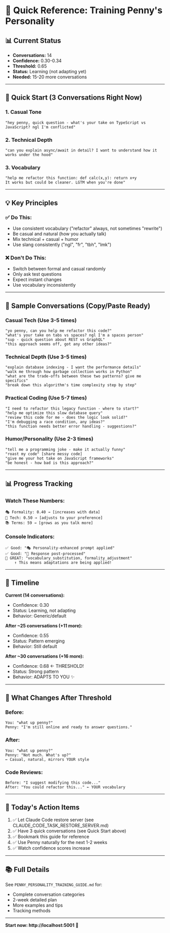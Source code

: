 # 🎯 Quick Reference: Training Penny's Personality

## 📊 Current Status
- **Conversations:** 14
- **Confidence:** 0.30-0.34
- **Threshold:** 0.65
- **Status:** Learning (not adapting yet)
- **Needed:** 15-20 more conversations

---

## 🚀 Quick Start (3 Conversations Right Now)

### 1. Casual Tone
```
"hey penny, quick question - what's your take on TypeScript vs JavaScript? ngl I'm conflicted"
```

### 2. Technical Depth
```
"can you explain async/await in detail? I want to understand how it works under the hood"
```

### 3. Vocabulary
```
"help me refactor this function: def calc(x,y): return x+y
It works but could be cleaner. LGTM when you're done"
```

---

## 💡 Key Principles

### ✅ Do This:
- Use consistent vocabulary ("refactor" always, not sometimes "rewrite")
- Be casual and natural (how you actually talk)
- Mix technical + casual + humor
- Use slang consistently ("ngl", "fr", "tbh", "lmk")

### ❌ Don't Do This:
- Switch between formal and casual randomly
- Only ask test questions
- Expect instant changes
- Use vocabulary inconsistently

---

## 📅 Sample Conversations (Copy/Paste Ready)

### **Casual Tech (Use 3-5 times)**
```
"yo penny, can you help me refactor this code?"
"what's your take on tabs vs spaces? ngl I'm a spaces person"
"sup - quick question about REST vs GraphQL"
"this approach seems off, got any other ideas?"
```

### **Technical Depth (Use 3-5 times)**
```
"explain database indexing - I want the performance details"
"walk me through how garbage collection works in Python"
"what are the trade-offs between these two patterns? give me specifics"
"break down this algorithm's time complexity step by step"
```

### **Practical Coding (Use 5-7 times)**
```
"I need to refactor this legacy function - where to start?"
"help me optimize this slow database query"
"review this code for me - does the logic look solid?"
"I'm debugging a race condition, any ideas?"
"this function needs better error handling - suggestions?"
```

### **Humor/Personality (Use 2-3 times)**
```
"tell me a programming joke - make it actually funny"
"roast my code" [share messy code]
"give me your hot take on JavaScript frameworks"
"be honest - how bad is this approach?"
```

---

## 📊 Progress Tracking

### **Watch These Numbers:**
```
🎭 Formality: 0.40 → [increases with data]
🧠 Tech: 0.50 → [adjusts to your preference]
📚 Terms: 59 → [grows as you talk more]
```

### **Console Indicators:**
```
✅ Good: "🎭 Personality-enhanced prompt applied"
✅ Good: "🎨 Response post-processed"
🎉 GREAT: "vocabulary_substitution, formality_adjustment"
    ↑ This means adaptations are being applied!
```

---

## 🎯 Timeline

**Current (14 conversations):**
- Confidence: 0.30
- Status: Learning, not adapting
- Behavior: Generic/default

**After ~25 conversations (+11 more):**
- Confidence: 0.55
- Status: Pattern emerging
- Behavior: Still default

**After ~30 conversations (+16 more):**
- Confidence: 0.68 ← THRESHOLD!
- Status: Strong pattern
- Behavior: ADAPTS TO YOU ✨

---

## 🎊 What Changes After Threshold

### **Before:**
```
You: "what up penny?"
Penny: "I'm still online and ready to answer questions."
```

### **After:**
```
You: "what up penny?"
Penny: "Not much. What's up?"
← Casual, natural, mirrors YOUR style
```

### **Code Reviews:**
```
Before: "I suggest modifying this code..."
After: "You could refactor this..." ← YOUR vocabulary
```

---

## 🔧 Today's Action Items

1. ✅ Let Claude Code restore server (see CLAUDE_CODE_TASK_RESTORE_SERVER.md)
2. ✅ Have 3 quick conversations (see Quick Start above)
3. ✅ Bookmark this guide for reference
4. ✅ Use Penny naturally for the next 1-2 weeks
5. ✅ Watch confidence scores increase

---

## 📚 Full Details

See `PENNY_PERSONALITY_TRAINING_GUIDE.md` for:
- Complete conversation categories
- 2-week detailed plan
- More examples and tips
- Tracking methods

---

**Start now: http://localhost:5001** 🚀
